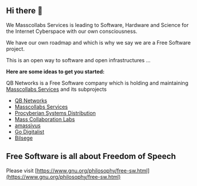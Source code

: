 ## Hi there 👋

We Masscollabs Services is leading to Software, Hardware and Science for the Internet Cyberspace with our own consciousness.

We have our own roadmap and which is why we say we are a Free Software project.

This is an open way to software and open infrastructures ...

**Here are some ideas to get you started:**

QB Networks is a Free Software company which is holding and maintaining [Masscollabs Services](https://www.masscollabs.xyz) and its subprojects

* [QB Networks](https://qbnetworks.xyz)
* [Masscollabs Services](https://masscollabs.xyz)
* [Procyberian Systems Distribution](https://procyberian.xyz)
* [Mass Collaboration Labs](https://masscollaborationlabs.xyz)
* [amassivus](https://amassivus.xyz)
* [Go Digitalist](https://godigitalist.xyz)
* [Bilsege](https://bilsege.xyz)

## Free Software is all about Freedom of Speech

Please visit [https://www.gnu.org/philosophy/free-sw.html](https://www.gnu.org/philosophy/free-sw.html)
